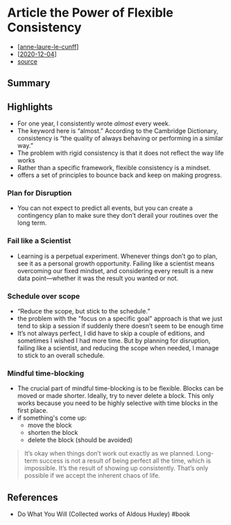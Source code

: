 # Article the Power of Flexible Consistency

- [[anne-laure-le-cunff]]
- [[2020-12-04]]
- [source](https://nesslabs.com/flexible-consistency)

## Summary

## Highlights

- For one year, I consistently wrote *almost* every week.
- The keyword here is “almost.” According to the Cambridge Dictionary, consistency is “the quality of always behaving or performing in a similar way.”
- The problem with rigid consistency is that it does not reflect the way life works
- Rather than a specific framework, flexible consistency is a mindset.
- offers a set of principles to bounce back and keep on making progress.

### Plan for Disruption

- You can not expect to predict all events, but you can create a contingency plan to make sure they don’t derail your routines over the long term.

### Fail like a Scientist

- Learning is a perpetual experiment. Whenever things don’t go to plan, see it as a personal growth opportunity. Failing like a scientist means overcoming our fixed mindset, and considering every result is a new data point—whether it was the result you wanted or not.

### Schedule over scope

- “Reduce the scope, but stick to the schedule.”
- the problem with the "focus on a specific goal" approach is that we just tend to skip a session if suddenly there doesn’t seem to be enough time
- It’s not always perfect, I did have to skip a couple of editions, and sometimes I wished I had more time. But by planning for disruption, failing like a scientist, and reducing the scope when needed, I manage to stick to an overall schedule.

### Mindful time-blocking

- The crucial part of mindful time-blocking is to be flexible. Blocks can be moved or made shorter. Ideally, try to never delete a block. This only works because you need to be highly selective with time blocks in the first place.
- if something's come up:
  - move the block
  - shorten the block
  - delete the block (should be avoided)

> It’s okay when things don’t work out exactly as we planned. Long-term success is not a result of being perfect all the time, which is impossible. It’s the result of showing up consistently. That’s only possible if we accept the inherent chaos of life.

## References

- Do What You Will (Collected works of Aldous Huxley) #book


[//begin]: # "Autogenerated link references for markdown compatibility"
[anne-laure-le-cunff]: anne-laure-le-cunff "Anne-Laure Le Cunff"
[2020-12-04]: journal/2020-12-04 "2020-12-04"
[//end]: # "Autogenerated link references"